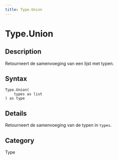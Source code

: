 ```yaml
---
title: Type.Union
---
```


# Type.Union


## Description

Retourneert de samenvoeging van een lijst met typen.


## Syntax

```powerquery
Type.Union(
    types as list
) as type
```


## Details

Retourneert de samenvoeging van de typen in <code>types</code>.



## Category
Type

